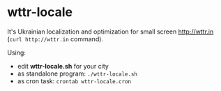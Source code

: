 # wttr-locale

It's Ukrainian localization and optimization for small screen http://wttr.in (`curl http://wttr.in` command).

Using:
- edit **wttr-locale.sh** for your city
- as standalone program: `./wttr-locale.sh`
- as cron task: `crontab wttr-locale.cron`
